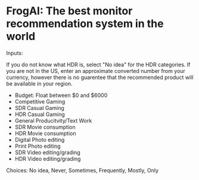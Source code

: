 # FrogAI: The best monitor recommendation system in the world

Inputs:

If you do not know what HDR is, select "No idea" for the HDR categories. If you are not in the US, enter an approximate converted number from your currency, however there is no guarentee that the recommended product will be available in your region. 

* Budget: Float between $0 and $6000
* Competitive Gaming
* SDR Casual Gaming
* HDR Casual Gaming
* General Producitvity/Text Work 
* SDR Movie consumption
* HDR Movie consumption
* Digital Photo editing
* Print Photo editing
* SDR Video editing/grading
* HDR Video editing/grading

Choices: No idea, Never, Sometimes, Frequently, Mostly, Only